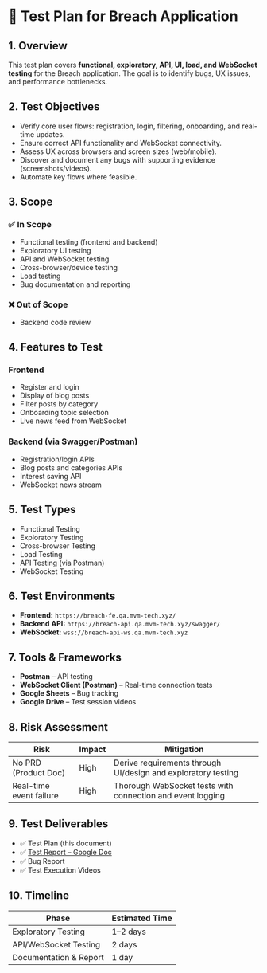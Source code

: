 # 🧪 Test Plan for Breach Application

## 1. Overview
This test plan covers **functional, exploratory, API, UI, load, and WebSocket testing** for the Breach application. The goal is to identify bugs, UX issues, and performance bottlenecks.

## 2. Test Objectives
- Verify core user flows: registration, login, filtering, onboarding, and real-time updates.
- Ensure correct API functionality and WebSocket connectivity.
- Assess UX across browsers and screen sizes (web/mobile).
- Discover and document any bugs with supporting evidence (screenshots/videos).
- Automate key flows where feasible.

## 3. Scope

### ✅ In Scope
- Functional testing (frontend and backend)
- Exploratory UI testing
- API and WebSocket testing
- Cross-browser/device testing
- Load testing
- Bug documentation and reporting

### ❌ Out of Scope
- Backend code review

## 4. Features to Test

### Frontend
- Register and login
- Display of blog posts
- Filter posts by category
- Onboarding topic selection
- Live news feed from WebSocket

### Backend (via Swagger/Postman)
- Registration/login APIs
- Blog posts and categories APIs
- Interest saving API
- WebSocket news stream

## 5. Test Types
- Functional Testing  
- Exploratory Testing  
- Cross-browser Testing  
- Load Testing  
- API Testing (via Postman)  
- WebSocket Testing  

## 6. Test Environments
- **Frontend:** `https://breach-fe.qa.mvm-tech.xyz/`  
- **Backend API:** `https://breach-api.qa.mvm-tech.xyz/swagger/`  
- **WebSocket:** `wss://breach-api-ws.qa.mvm-tech.xyz`

## 7. Tools & Frameworks
- **Postman** – API testing  
- **WebSocket Client (Postman)** – Real-time connection tests  
- **Google Sheets** – Bug tracking  
- **Google Drive** – Test session videos  

## 8. Risk Assessment

| Risk                   | Impact | Mitigation                                                  |
|------------------------|--------|--------------------------------------------------------------|
| No PRD (Product Doc)   | High   | Derive requirements through UI/design and exploratory testing |
| Real-time event failure| High   | Thorough WebSocket tests with connection and event logging   |

## 9. Test Deliverables
- ✅ Test Plan (this document)  
- ✅ [Test Report – Google Doc](https://docs.google.com/document/d/1-22Rgb_DDprAjDOcMPzGb3BYaupV0HO26tm1NwLjHdw/edit?tab=t.0)  
- ✅ Bug Report  
- ✅ Test Execution Videos  
  

## 10. Timeline

| Phase                  | Estimated Time |
|------------------------|----------------|
| Exploratory Testing    | 1–2 days        |
| API/WebSocket Testing  | 2 days          |
| Documentation & Report | 1 day           |
